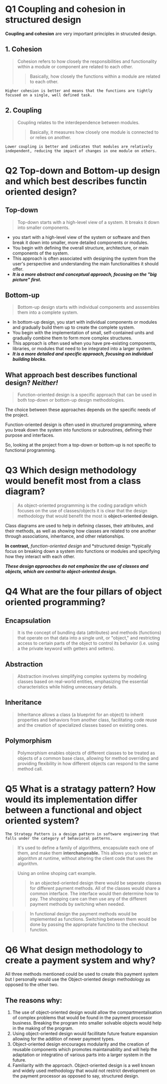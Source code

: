 # Q1 Coupling and cohesion in structured design

**Coupling and cohesion** are very important principles in strucuted design. 
## 1. Cohesion
>Cohesion refers to how closely the responsibilities and functionality within a module or component are related to each other. 
>>Basically, how closely the functions within a module are related to each other. 

    Higher cohesion is better and means that the functions are tightly focused on a single, well defined task.

## 2. Coupling 

>Coupling relates to the interdependence between modules.
>>Basically, it measures how closely one module is connected to or relies on another. 

    Lower coupling is better and indicates that modules are relatively independent, reducing the impact of changes in one module on others. 



# Q2 Top-down and Bottom-up design and which best describes functin oriented design?

## Top-down 
>Top-down starts with a high-level view of a system. It breaks it down into smaller components.
- you start with a high-level view of the system or software and then break it down into smaller, more detailed components or modules.
- You begin with defining the overall structure, architecture, or main components of the system.
- This approach is often associated with designing the system from the user's perspective and understanding the main functionalities it should offer.
- ***It is a more abstract and conceptual approach, focusing on the "big picture" first.***
## Bottom-up
>Bottom-up design starts with individual components and asssembles them into a complete system. 
- In bottom-up design, you start with individual components or modules and gradually build them up to create the complete system.
- You begin with the implementation of small, self-contained units and gradually combine them to form more complex structures.
- This approach is often used when you have pre-existing components, libraries, or modules that need to be integrated into a larger system.
- ***It is a more detailed and specific approach, focusing on individual building blocks.***

## What approach best describes functional design? *Neither!*

>Function-oriented design is a specific approach that can be used in both top-down or bottom-up design methodologies.

The choice between these approaches depends on the specific needs of the project.

Function-oriented design is often used in structured programming, where you break down the system into functions or subroutines, defining their purpose and interfaces. 

So, looking at the project from a top-down or bottom-up is not specific to functional programming. 

# Q3 Which design methodology would benefit most from a class diagram?

>As object-oriented programming is the coding paradigm which focuses on the use of classes/objects it is clear that the design methodology that would benefit the most is **object-oriented design.**

Class diagrams are used to help in defining classes, their attributes, and their methods, as well as showing how classes are related to one another through associations, inheritance, and other relationships.

**In contrast,** *function-oriented design* and *structured design *typically focus on breaking down a system into functions or modules and specifying how they interact with each other. 

***These design approaches do not emphasize the use of classes and objects, which are central to object-oriented design.***


# Q4 What are the four pillars of object oriented programming?

## Encapsulation

>It is the concept of bundling data (attributes) and methods (functions) that operate on that data into a single unit, or "object," and restricting access to certain parts of the object to control its behavior (i.e. using a the private keyword with getters and setters).

## Abstraction

>Abstraction involves simplifying complex systems by modeling classes based on real-world entities, emphasizing the essential characteristics while hiding unnecessary details.

## Inheritance

>Inheritance allows a class (a blueprint for an object) to inherit properties and behaviors from another class, facilitating code reuse and the creation of specialized classes based on existing ones.

## Polymorphism

>Polymorphism enables objects of different classes to be treated as objects of a common base class, allowing for method overriding and providing flexibility in how different objects can respond to the same method call.

# Q5 What is a stratagy pattern? How would its implementation differ between a functional and object oriented system?

    The Strategy Pattern is a design pattern in software engineering that falls under the category of behavioral patterns.

>It's used to define a family of algorithms, encapsulate each one of them, and make them **interchangeable.** 
This allows you to select an algorithm at runtime, without altering the client code that uses the algorithm.

>Using an online shoping cart example.
>>In an objected-oriented design there would be seperate classes for different payment methods. All of the classes would share a common interface. The interface would then determine how to pay. The shopping care can then use any of the different payment methods by switching when needed.

>>In functional design the payment methods would be implemented as functions. Switching between them would be done by passing the appropriate functino to the checkout function. 



# Q6 What design methodology to create a payment system and why?

All three methods mentioned could be used to create this payment system but I personally would use the Object-oriented design methodology as opposed to the other two. 
## The reasons why:

1. The use of object-oriented design would allow the compartmentalisation of complex problems that would be found in the payment processor business. Breaking the program into smaller solvable objects would help in the making of the program.
2. Using object-oriented design would facillitate future feature expansion allowing for the addition of newer payment types.
3. Object-oriented design encourages modularity and the creation of reusable components which promotes maintainability and will help the adaptation or integratino of various parts into a larger system in the future. 
4. Familiarity with the approach. Object-oriented design is a well known and widely used methodology that would not restrict development on the payment processor as opposed to say, structured design.